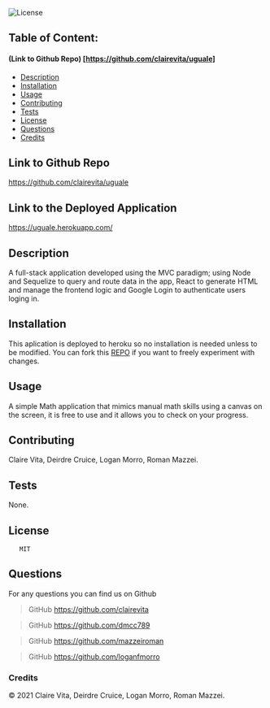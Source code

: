 ![License](https://img.shields.io/badge/License-MIT-blue.svg "License Badge")
## Table of Content: 
#### (Link to Github Repo) [https://github.com/clairevita/uguale]
- [Description](#description)
- [Installation](#installation)
- [Usage](#usage)
- [Contributing](#Contributing)
- [Tests](#tests)
- [License](#license)
- [Questions](#Questions)
- [Credits](#credits)


## Link to Github Repo
https://github.com/clairevita/uguale

## Link to the Deployed Application
 https://uguale.herokuapp.com/

## Description
 A full-stack application developed using the MVC paradigm; using Node and Sequelize to query and route data in the app, React to generate HTML and manage the frontend logic and Google Login to authenticate users loging in.
 
## Installation 
 This aplication is deployed to heroku so no installation is needed unless to be modified. You can fork this [REPO](https://github.com/clairevita/uguale) if you want to freely experiment with changes.

## Usage
 A simple Math application that mimics manual math skills using a canvas on the screen, it is free to use and it allows you to check on your progress.

## Contributing
 Claire Vita, Deirdre Cruice, Logan Morro, Roman Mazzei.

## Tests
 None.

## License
       MIT
  
## Questions
For any questions you can find us on Github

> GitHub https://github.com/clairevita

> GitHub https://github.com/dmcc789

> GitHub https://github.com/mazzeiroman     

> GitHub https://github.com/loganfmorro

      
### Credits
© 2021 Claire Vita, Deirdre Cruice, Logan Morro, Roman Mazzei.     
      